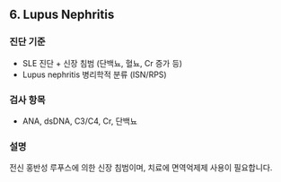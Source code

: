 ## 6. Lupus Nephritis

### 진단 기준
- SLE 진단 + 신장 침범 (단백뇨, 혈뇨, Cr 증가 등)
- Lupus nephritis 병리학적 분류 (ISN/RPS)

### 검사 항목
- ANA, dsDNA, C3/C4, Cr, 단백뇨

### 설명
전신 홍반성 루푸스에 의한 신장 침범이며, 치료에 면역억제제 사용이 필요합니다.